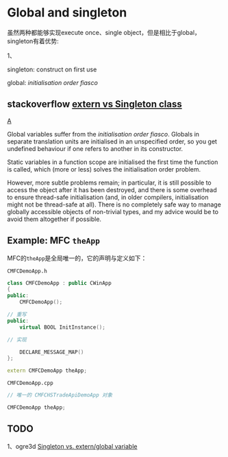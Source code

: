 # Global and singleton

虽然两种都能够实现execute once、single object，但是相比于global，singleton有着优势:

1、

singleton: construct on first use

global: *initialisation order fiasco*

## stackoverflow [extern vs Singleton class](https://stackoverflow.com/questions/12247912/extern-vs-singleton-class)

[A](https://stackoverflow.com/a/12248004)

Global variables suffer from the *initialisation order fiasco*. Globals in separate translation units are initialised in an unspecified order, so you get undefined behaviour if one refers to another in its constructor.

Static variables in a function scope are initialised the first time the function is called, which (more or less) solves the initialisation order problem.

However, more subtle problems remain; in particular, it is still possible to access the object after it has been destroyed, and there is some overhead to ensure thread-safe initialisation (and, in older compilers, initialisation might not be thread-safe at all). There is no completely safe way to manage globally accessible objects of non-trivial types, and my advice would be to avoid them altogether if possible.

## Example: MFC `theApp`

MFC的`theApp`是全局唯一的，它的声明与定义如下：

`CMFCDemoApp.h`

```c++
class CMFCDemoApp : public CWinApp
{
public:
	CMFCDemoApp();

// 重写
public:
	virtual BOOL InitInstance();

// 实现

	DECLARE_MESSAGE_MAP()
};

extern CMFCDemoApp theApp;
```

`CMFCDemoApp.cpp`

```c++
// 唯一的 CMFCHSTradeApiDemoApp 对象

CMFCDemoApp theApp;
```

## TODO

1、ogre3d [Singleton vs. extern/global variable](https://forums.ogre3d.org/viewtopic.php?f=10&t=29576&sid=d2bf955bdf9876c76a8054b5c4060317)

